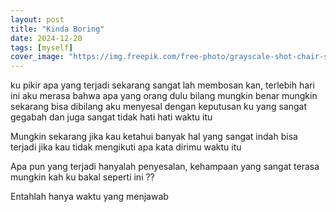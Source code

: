 ```yaml
---
layout: post
title: "Kinda Boring"
date: 2024-12-20
tags: [myself]
cover_image: "https://img.freepik.com/free-photo/grayscale-shot-chair-small-pond-concept-loneliness_181624-12300.jpg"
---
```

ku pikir apa yang terjadi sekarang sangat lah membosan kan, terlebih hari ini aku merasa bahwa apa yang orang dulu bilang mungkin benar mungkin sekarang bisa dibilang aku menyesal dengan keputusan ku yang sangat gegabah dan juga sangat tidak hati hati waktu itu

Mungkin sekarang jika kau ketahui banyak hal yang sangat indah bisa terjadi jika kau tidak mengikuti apa kata dirimu waktu itu 

Apa pun yang terjadi hanyalah penyesalan, kehampaan yang sangat terasa mungkin kah
ku bakal seperti ini ??

Entahlah hanya waktu yang menjawab
